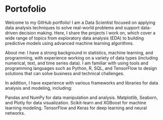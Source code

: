 # Portofolio

Welcome to my GitHub portfolio! I am a Data Scientist focused on applying data analysis techniques to solve real-world problems and support data-driven decision making. Here, I share the projects I work on, which cover a wide range of topics from exploratory data analysis (EDA) to building predictive models using advanced machine learning algorithms.

About me: I have a strong background in statistics, machine learning, and programming, with experience working on a variety of data types (including numerical, text, and time series data). I am familiar with using tools and programming languages such as Python, R, SQL, and TensorFlow to design solutions that can solve business and technical challenges.

In addition, I have experience with various frameworks and libraries for data analysis and modeling, including:

Pandas and NumPy for data manipulation and analysis. Matplotlib, Seaborn, and Plotly for data visualization. Scikit-learn and XGBoost for machine learning modeling. TensorFlow and Keras for deep learning and neural networks.
